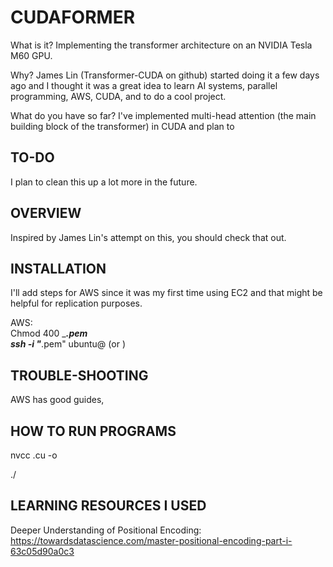 # CUDAFORMER 


What is it? Implementing the transformer architecture on an NVIDIA Tesla M60 GPU. 

Why? James Lin (Transformer-CUDA on github) started doing it a few days ago and I thought it was a great idea to learn AI systems, parallel programming, AWS, CUDA, and to do a cool project.  

What do you have so far? I've implemented multi-head attention (the main building block of the transformer) in CUDA and plan to 









## TO-DO 
I plan to clean this up a lot more in the future. 
## OVERVIEW   
Inspired by James Lin's attempt on this, you should check that out.  


## INSTALLATION  
I'll add steps for AWS since it was my first time using EC2 and that might be helpful for replication purposes.   


AWS:  
Chmod 400 ______.pem  
ssh -i "_____.pem" ubuntu@<IP-address> (or <DNS-address>)


## TROUBLE-SHOOTING  
AWS has good guides, 


## HOW TO RUN PROGRAMS 


nvcc <program-name>.cu -o <program-name> 

./<program-name> 


## LEARNING RESOURCES I USED 

Deeper Understanding of Positional Encoding: https://towardsdatascience.com/master-positional-encoding-part-i-63c05d90a0c3 
